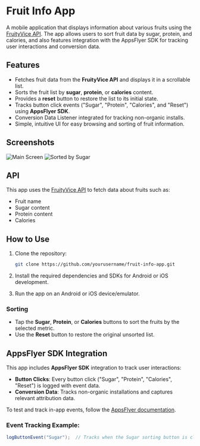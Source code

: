 # Fruit Info App

A mobile application that displays information about various fruits using the [FruityVice API](https://www.fruityvice.com). The app allows users to sort fruit data by sugar, protein, and calories, and also features integration with the AppsFlyer SDK for tracking user interactions and conversion data.

## Features

- Fetches fruit data from the **FruityVice API** and displays it in a scrollable list.
- Sorts the fruit list by **sugar**, **protein**, or **calories** content.
- Provides a **reset** button to restore the list to its initial state.
- Tracks button click events ("Sugar", "Protein", "Calories", and "Reset") using **AppsFlyer SDK**.
- Conversion Data Listener integrated for tracking non-organic installs.
- Simple, intuitive UI for easy browsing and sorting of fruit information.

## Screenshots

![Main Screen](./screenshots/main_screen.png)
![Sorted by Sugar](./screenshots/sorted_by_sugar.png)

## API

This app uses the [FruityVice API](https://www.fruityvice.com) to fetch data about fruits such as:

- Fruit name
- Sugar content
- Protein content
- Calories

## How to Use

1. Clone the repository:
    ```bash
    git clone https://github.com/yourusername/fruit-info-app.git
    ```

2. Install the required dependencies and SDKs for Android or iOS development.
3. Run the app on an Android or iOS device/emulator.

### Sorting

- Tap the **Sugar**, **Protein**, or **Calories** buttons to sort the fruits by the selected metric.
- Use the **Reset** button to restore the original unsorted list.

## AppsFlyer SDK Integration

This app includes **AppsFlyer SDK** integration to track user interactions:

- **Button Clicks**: Every button click ("Sugar", "Protein", "Calories", "Reset") is logged with event data.
- **Conversion Data**: Tracks non-organic installations and captures relevant attribution data.

To test and track in-app events, follow the [AppsFlyer documentation](https://dev.appsflyer.com/hc/docs).

### Event Tracking Example:
```java
logButtonEvent("Sugar");  // Tracks when the Sugar sorting button is clicked
